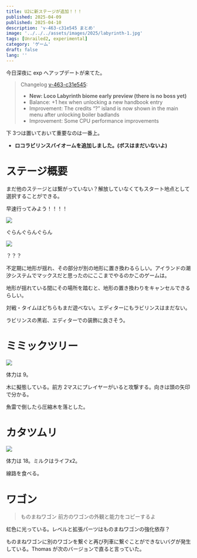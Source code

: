 ```yaml
---
title: U2に新ステージが追加！！！
published: 2025-04-09
published: 2025-04-10
description: 'v-463-c31e545 まとめ'
image: '../../../assets/images/2025/labyrinth-1.jpg'
tags: [Unrailed2, experimental]
category: 'ゲーム'
draft: false
lang: ''
---
```

今日深夜に exp へアップデートが来てた。

> Changelog [v-463-c31e545](https://discordapp.com/channels/563650322518638592/623142507995463690/1359200952497733894):
> - **New: Loco Labyrinth biome early preview (there is no boss yet)**
> - Balance: +1 hex when unlocking a new handbook entry
> - Improvement: The credits “?” island is now shown in the main menu after unlocking boiler badlands
> - Improvement: Some CPU performance improvements

下 3つは置いておいて重要なのは一番上。

- **ロコラビリンスバイオームを追加しました。(ボスはまだいないよ)**
# ステージ概要
まだ他のステージとは繋がっていない？解放していなくてもスタート地点として選択することができる。

早速行ってみよう！！！！

![](@/assets/images/2025/labyrinth-1.jpg)

ぐらんぐらんぐらん

![](@/assets/images/2025/labyrinth-2.jpg)

？？？

不定期に地形が揺れ、その部分が別の地形に置き換わるらしい。アイランドの潮汐システムでマックスだと思ったのにここまでやるのかこのゲームは。

地形が揺れている間にその場所を踏むと、地形の置き換わりをキャンセルできるらしい。

対戦・タイムはどちらもまだ遊べない。エディターにもラビリンスはまだない。

ラビリンスの黒岩、エディターでの装飾に良さそう。

# ミミックツリー
![](@/assets/images/2025/labyrinth-3.jpg)

体力は 9。

木に擬態している。前方 2マスにプレイヤーがいると攻撃する。向きは頭の矢印で分かる。

魚雷で倒したら圧縮木を落とした。

# カタツムリ
![](@/assets/images/2025/labyrinth-4.jpg)

体力は 18。ミルクはライフx2。

線路を食べる。

# ワゴン
> ものまねワゴン
> 前方のワゴンの外観と能力をコピーするよ

虹色に光っている。レベルと拡張パーツはものまねワゴンの強化依存？

ものまねワゴンに別のワゴンを繋ぐと再び列車に繋ぐことができないバグが発生している。Thomas が次のバージョンで直ると言っていた。